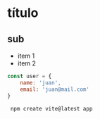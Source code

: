 # título

## sub

- item 1
- item 2

``` js
const user = {
    name: 'juan',
    email: 'juan@mail.com'
}
```

``` bash
 npm create vite@latest app
```
